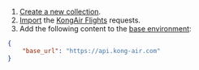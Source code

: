 1. [Create a new collection](/insomnia/collections/).
1. [Import]() the [KongAir Flights](https://raw.githubusercontent.com/Kong/KongAir/refs/heads/main/flight-data/flights/openapi.yaml) requests.
1. Add the following content to the [base environment](/insomnia/environments/):
```json
{
    "base_url": "https://api.kong-air.com"
}
```